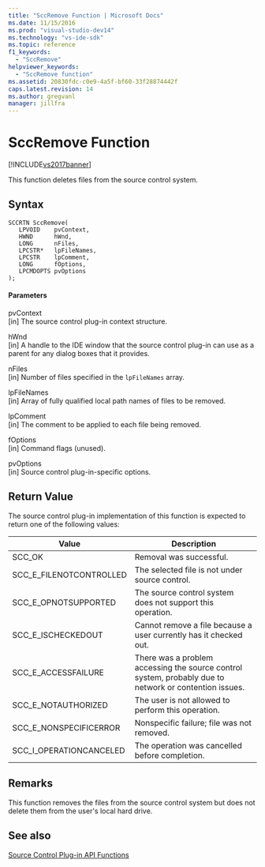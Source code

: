 ```yaml
---
title: "SccRemove Function | Microsoft Docs"
ms.date: 11/15/2016
ms.prod: "visual-studio-dev14"
ms.technology: "vs-ide-sdk"
ms.topic: reference
f1_keywords: 
  - "SccRemove"
helpviewer_keywords: 
  - "SccRemove function"
ms.assetid: 20830fdc-c0e9-4a5f-bf60-33f28874442f
caps.latest.revision: 14
ms.author: gregvanl
manager: jillfra
---
```

# SccRemove Function
[!INCLUDE[vs2017banner](../includes/vs2017banner.md)]

This function deletes files from the source control system.  
  
## Syntax  
  
```cpp#  
SCCRTN SccRemove(  
   LPVOID    pvContext,  
   HWND      hWnd,  
   LONG      nFiles,  
   LPCSTR*   lpFileNames,  
   LPCSTR    lpComment,  
   LONG      fOptions,  
   LPCMDOPTS pvOptions  
);  
```  
  
#### Parameters  
 pvContext  
 [in] The source control plug-in context structure.  
  
 hWnd  
 [in] A handle to the IDE window that the source control plug-in can use as a parent for any dialog boxes that it provides.  
  
 nFiles  
 [in] Number of files specified in the `lpFileNames` array.  
  
 lpFileNames  
 [in] Array of fully qualified local path names of files to be removed.  
  
 lpComment  
 [in] The comment to be applied to each file being removed.  
  
 fOptions  
 [in] Command flags (unused).  
  
 pvOptions  
 [in] Source control plug-in-specific options.  
  
## Return Value  
 The source control plug-in implementation of this function is expected to return one of the following values:  
  
|Value|Description|  
|-----------|-----------------|  
|SCC_OK|Removal was successful.|  
|SCC_E_FILENOTCONTROLLED|The selected file is not under source control.|  
|SCC_E_OPNOTSUPPORTED|The source control system does not support this operation.|  
|SCC_E_ISCHECKEDOUT|Cannot remove a file because a user currently has it checked out.|  
|SCC_E_ACCESSFAILURE|There was a problem accessing the source control system, probably due to network or contention issues.|  
|SCC_E_NOTAUTHORIZED|The user is not allowed to perform this operation.|  
|SCC_E_NONSPECIFICERROR|Nonspecific failure; file was not removed.|  
|SCC_I_OPERATIONCANCELED|The operation was cancelled before completion.|  
  
## Remarks  
 This function removes the files from the source control system but does not delete them from the user's local hard drive.  
  
## See also  
 [Source Control Plug-in API Functions](../extensibility/source-control-plug-in-api-functions.md)
